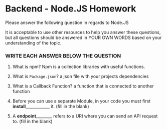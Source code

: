 # Backend - Node.JS Homework

Please answer the following question in regards to Node.JS

It is acceptable to use other resources to help you answer these questions, but all questions should be answered in YOUR OWN WORDS based on your understanding of the topic.

### WRITE EACH ANSWER BELOW THE QUESTION

1. What is npm? Npm is a collection libraries with useful functions.


2. What is ```Package.json```? a json file with your projects dependencies


3. What is a Callback Function? a function that is connected to another function


4. Before you can use a separate Module, in your code you must first ____install________________ it. (fill in the blank)


5. A ____endpoint____________ refers to a URI where you can send an API request to. (fill in the blank) 

